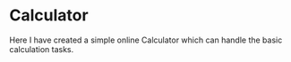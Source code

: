 # Calculator
Here I have created a simple online Calculator which can handle the basic calculation tasks.
